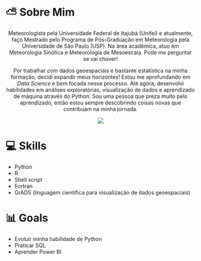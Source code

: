 # ⛅️ Sobre Mim

<p><center>Meteorologista pela Universidade Federal de Itajubá (Unifei) e atualmente, faço Mestrado pelo Programa de Pós-Graduação em Meteorologia pela Universidade de São Paulo (USP). Na área acadêmica, atuo em Meteorologia Sinótica e Meteorologia de Mesoescala. Pode me perguntar se vai chover!</p>

<p>Por trabalhar com dados geoespaciais e bastante estatística na minha formação, decidi expandir meus horizontes! Estou me aprofundando em <i>Data Science</i> e bem focada nesse processo. Até agora, desenvolvi habilidades em análises exploratórias, visualização de dados e aprendizado de máquina através do Python. Sou uma pessoa que preza muito pelo aprendizado, então estou sempre descobrindo coisas novas que contribuam na minha jornada.</p></center>

<p align="center">
    <a href="https://www.linkedin.com/in/lore-rocha/">
         <img src="https://img.shields.io/badge/linkedin-0A66C2?style=for-the-badge&logo=linkedin&logoColor=white"></a>
</p>

# 💻 Skills

* Python
* R
* Shell script
* Fortran
* GrADS (linguagem científica para visualização de dados geoespaciais)

# 📊 Goals

* Evoluir minha habilidade de Python
* Praticar SQL
* Aprender Power BI